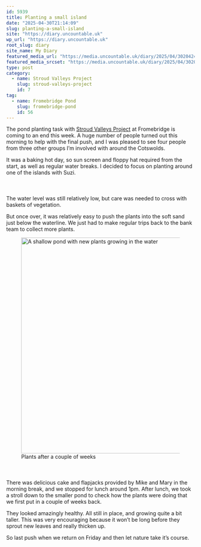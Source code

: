 ```yaml
---
id: 5939
title: Planting a small island
date: "2025-04-30T21:14:09"
slug: planting-a-small-island
site: "https://diary.uncountable.uk"
wp_url: "https://diary.uncountable.uk"
root_slug: diary
site_name: My Diary
featured_media_url: "https://media.uncountable.uk/diary/2025/04/30204246/IMG20250430102037.webp"
featured_media_srcset: "https://media.uncountable.uk/diary/2025/04/30204246/IMG20250430102037-300x139.webp 300w, https://media.uncountable.uk/diary/2025/04/30204246/IMG20250430102037-1024x473.webp 1024w, https://media.uncountable.uk/diary/2025/04/30204246/IMG20250430102037-150x150.webp 150w, https://media.uncountable.uk/diary/2025/04/30204246/IMG20250430102037-640x295.webp 640w, https://media.uncountable.uk/diary/2025/04/30204246/IMG20250430102037.webp 1815w"
type: post
category:
  - name: Stroud Valleys Project
    slug: stroud-valleys-project
    id: 7
tag:
  - name: Fromebridge Pond
    slug: fromebridge-pond
    id: 56
---
```



<p>The pond planting task with <a href="https://www.stroudvalleysproject.org/">Stroud Valleys Project</a> at Fromebridge is coming to an end this week. A huge number of people turned out this morning to help with the final push, and I was pleased to see four people from three other groups I&#8217;m involved with around the Cotswolds.</p>



<p>It was a baking hot day, so sun screen and floppy hat required from the start, as well as regular water breaks.  I decided to focus on planting around one of the islands with Suzi.</p>


<style>.kb-row-layout-id5939_fe1eb6-05 > .kt-row-column-wrap{align-content:start;}:where(.kb-row-layout-id5939_fe1eb6-05 > .kt-row-column-wrap) > .wp-block-kadence-column{justify-content:start;}.kb-row-layout-id5939_fe1eb6-05 > .kt-row-column-wrap{column-gap:var(--global-kb-gap-md, 2rem);row-gap:var(--global-kb-gap-md, 2rem);padding-top:var(--global-kb-spacing-sm, 1.5rem);padding-bottom:var(--global-kb-spacing-sm, 1.5rem);grid-template-columns:repeat(2, minmax(0, 1fr));}.kb-row-layout-id5939_fe1eb6-05 > .kt-row-layout-overlay{opacity:0.30;}@media all and (max-width: 1024px){.kb-row-layout-id5939_fe1eb6-05 > .kt-row-column-wrap{grid-template-columns:repeat(2, minmax(0, 1fr));}}@media all and (max-width: 767px){.kb-row-layout-id5939_fe1eb6-05 > .kt-row-column-wrap{grid-template-columns:minmax(0, 1fr);}.kb-row-layout-id5939_fe1eb6-05 > .kt-row-column-wrap > .wp-block-kadence-column:nth-of-type(1){order:2;}.kb-row-layout-id5939_fe1eb6-05 > .kt-row-column-wrap > .wp-block-kadence-column:nth-of-type(2){order:1;}.kb-row-layout-id5939_fe1eb6-05 > .kt-row-column-wrap > .wp-block-kadence-column:nth-of-type(3){order:12;}.kb-row-layout-id5939_fe1eb6-05 > .kt-row-column-wrap > .wp-block-kadence-column:nth-of-type(4){order:11;}.kb-row-layout-id5939_fe1eb6-05 > .kt-row-column-wrap > .wp-block-kadence-column:nth-of-type(5){order:22;}.kb-row-layout-id5939_fe1eb6-05 > .kt-row-column-wrap > .wp-block-kadence-column:nth-of-type(6){order:21;}.kb-row-layout-id5939_fe1eb6-05 > .kt-row-column-wrap > .wp-block-kadence-column:nth-of-type(7){order:32;}.kb-row-layout-id5939_fe1eb6-05 > .kt-row-column-wrap > .wp-block-kadence-column:nth-of-type(8){order:31;}}</style><div class="kb-row-layout-wrap kb-row-layout-id5939_fe1eb6-05 alignnone wp-block-kadence-rowlayout"><div class="kt-row-column-wrap kt-has-2-columns kt-row-layout-equal kt-tab-layout-inherit kt-mobile-layout-row kt-row-valign-top">
<style>.kadence-column5939_81ce24-65 > .kt-inside-inner-col,.kadence-column5939_81ce24-65 > .kt-inside-inner-col:before{border-top-left-radius:0px;border-top-right-radius:0px;border-bottom-right-radius:0px;border-bottom-left-radius:0px;}.kadence-column5939_81ce24-65 > .kt-inside-inner-col{column-gap:var(--global-kb-gap-sm, 1rem);}.kadence-column5939_81ce24-65 > .kt-inside-inner-col{flex-direction:column;}.kadence-column5939_81ce24-65 > .kt-inside-inner-col > .aligncenter{width:100%;}.kadence-column5939_81ce24-65 > .kt-inside-inner-col:before{opacity:0.3;}.kadence-column5939_81ce24-65{position:relative;}@media all and (max-width: 1024px){.kadence-column5939_81ce24-65 > .kt-inside-inner-col{flex-direction:column;justify-content:center;}}@media all and (max-width: 767px){.kadence-column5939_81ce24-65 > .kt-inside-inner-col{flex-direction:column;justify-content:center;}}</style>
<div class="wp-block-kadence-column kadence-column5939_81ce24-65"><div class="kt-inside-inner-col">
<p>The water level was still relatively low, but care was needed to cross with baskets of vegetation.</p>



<p>But once over, it was relatively easy to push the plants into the soft sand just below the waterline.  We just had to make regular trips back to the bank team to collect more plants.</p>
</div></div>


<style>.kadence-column5939_5f05bf-19 > .kt-inside-inner-col,.kadence-column5939_5f05bf-19 > .kt-inside-inner-col:before{border-top-left-radius:0px;border-top-right-radius:0px;border-bottom-right-radius:0px;border-bottom-left-radius:0px;}.kadence-column5939_5f05bf-19 > .kt-inside-inner-col{column-gap:var(--global-kb-gap-sm, 1rem);}.kadence-column5939_5f05bf-19 > .kt-inside-inner-col{flex-direction:column;}.kadence-column5939_5f05bf-19 > .kt-inside-inner-col > .aligncenter{width:100%;}.kadence-column5939_5f05bf-19 > .kt-inside-inner-col:before{opacity:0.3;}.kadence-column5939_5f05bf-19{position:relative;}@media all and (max-width: 1024px){.kadence-column5939_5f05bf-19 > .kt-inside-inner-col{flex-direction:column;justify-content:center;}}@media all and (max-width: 767px){.kadence-column5939_5f05bf-19 > .kt-inside-inner-col{flex-direction:column;justify-content:center;}}</style>
<div class="wp-block-kadence-column kadence-column5939_5f05bf-19"><div class="kt-inside-inner-col">
<figure class="wp-block-image size-large"><img loading="lazy" decoding="async" width="1024" height="576" src="https://media.uncountable.uk/diary/2025/04/30204256/IMG20250430132317-1024x576.webp" alt="A shallow pond with new plants growing in the water" class="wp-image-5942" srcset="https://media.uncountable.uk/diary/2025/04/30204256/IMG20250430132317-1024x576.webp 1024w, https://media.uncountable.uk/diary/2025/04/30204256/IMG20250430132317-300x169.webp 300w, https://media.uncountable.uk/diary/2025/04/30204256/IMG20250430132317-640x360.webp 640w, https://media.uncountable.uk/diary/2025/04/30204256/IMG20250430132317.webp 1959w" sizes="auto, (max-width: 1024px) 100vw, 1024px" /><figcaption class="wp-element-caption">Plants after a couple of weeks</figcaption></figure>
</div></div>

</div></div>


<p>There was delicious cake and flapjacks provided by Mike and Mary in the morning break, and we stopped for lunch around 1pm.  After lunch, we took a stroll down to the smaller pond to check how the plants were doing that we first put in a couple of weeks back.  </p>



<p>They looked amazingly healthy.  All still in place, and growing quite a bit taller.  This was very encouraging because it won&#8217;t be long before they sprout new leaves and really thicken up.</p>



<p>So last push when we return on Friday and then let nature take it&#8217;s course.</p>
